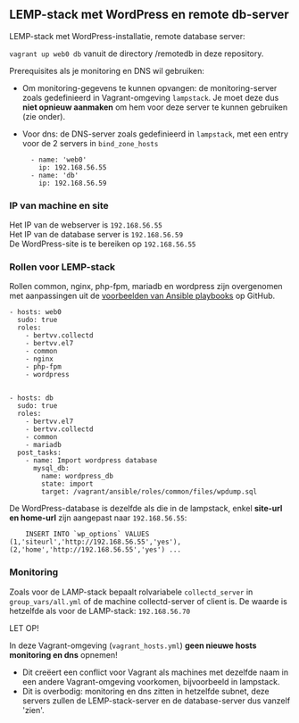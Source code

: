 ## LEMP-stack met WordPress en remote db-server


LEMP-stack met WordPress-installatie, remote database server:

`vagrant up web0 db` vanuit de directory /remotedb in deze repository.

Prerequisites als je monitoring en DNS wil gebruiken:

- Om monitoring-gegevens te kunnen opvangen: de monitoring-server zoals gedefinieerd in Vagrant-omgeving `lampstack`. Je moet deze dus **niet opnieuw aanmaken** om hem voor deze server te kunnen gebruiken (zie onder).
- Voor dns: de DNS-server zoals gedefinieerd in `lampstack`, met een entry voor de 2 servers in `bind_zone_hosts`  

        - name: 'web0'
          ip: 192.168.56.55
        - name: 'db'
          ip: 192.168.56.59

### IP van machine en site

Het IP van de webserver is `192.168.56.55`  
Het IP van de database server is `192.168.56.59`  
De WordPress-site is te bereiken op `192.168.56.55`

### Rollen voor LEMP-stack

Rollen common, nginx, php-fpm, mariadb en wordpress zijn overgenomen met aanpassingen uit de [voorbeelden van Ansible playbooks](https://github.com/ansible/ansible-examples) op GitHub.

```
- hosts: web0
  sudo: true
  roles:
    - bertvv.collectd
    - bertvv.el7
    - common
    - nginx
    - php-fpm
    - wordpress


- hosts: db
  sudo: true
  roles:
    - bertvv.el7
    - bertvv.collectd
    - common
    - mariadb
  post_tasks:
    - name: Import wordpress database
      mysql_db:
        name: wordpress_db
        state: import
        target: /vagrant/ansible/roles/common/files/wpdump.sql
```

De WordPress-database is dezelfde als die in de lampstack, enkel **site-url en home-url** zijn aangepast naar `192.168.56.55`:

        INSERT INTO `wp_options` VALUES (1,'siteurl','http://192.168.56.55','yes'),(2,'home','http://192.168.56.55','yes') ...

### Monitoring

Zoals voor de LAMP-stack bepaalt rolvariabele `collectd_server` in `group_vars/all.yml` of de machine collectd-server of client is. De waarde is hetzelfde als voor de LAMP-stack: `192.168.56.70`

LET OP!

In deze Vagrant-omgeving (`vagrant_hosts.yml`) **geen nieuwe hosts monitoring en dns** opnemen!

- Dit creëert een conflict voor Vagrant als machines met dezelfde naam in een andere Vagrant-omgeving voorkomen, bijvoorbeeld in lampstack.
- Dit is overbodig: monitoring en dns zitten in hetzelfde subnet, deze servers zullen de LEMP-stack-server en de database-server dus vanzelf 'zien'.
